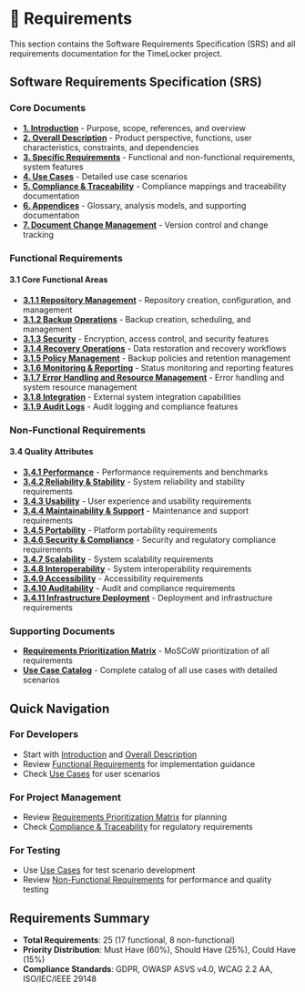 # 📝 Requirements

This section contains the Software Requirements Specification (SRS) and all requirements documentation for the TimeLocker project.

## Software Requirements Specification (SRS)

### Core Documents

- **[1. Introduction](srs-1-introduction.md)** - Purpose, scope, references, and overview
- **[2. Overall Description](srs-2-overall-description.md)** - Product perspective, functions, user characteristics, constraints, and dependencies
- **[3. Specific Requirements](srs-3-specific-requirements.md)** - Functional and non-functional requirements, system features
- **[4. Use Cases](srs-4-use-cases.md)** - Detailed use case scenarios
- **[5. Compliance & Traceability](srs-5-traceability.md)** - Compliance mappings and traceability documentation
- **[6. Appendices](srs-6-appendices.md)** - Glossary, analysis models, and supporting documentation
- **[7. Document Change Management](srs-7-change-management.md)** - Version control and change tracking

### Functional Requirements

#### 3.1 Core Functional Areas

- **[3.1.1 Repository Management](srs-3-1-1-repository-management.md)** - Repository creation, configuration, and management
- **[3.1.2 Backup Operations](srs-3-1-2-backup-operations.md)** - Backup creation, scheduling, and management
- **[3.1.3 Security](srs-3-1-3-security.md)** - Encryption, access control, and security features
- **[3.1.4 Recovery Operations](srs-3-1-4-recovery-operations.md)** - Data restoration and recovery workflows
- **[3.1.5 Policy Management](srs-3-1-5-policy-management.md)** - Backup policies and retention management
- **[3.1.6 Monitoring & Reporting](srs-3-1-6-monitoring-reporting.md)** - Status monitoring and reporting features
- **[3.1.7 Error Handling and Resource Management](srs-3-1-7-error-handling-resource-management.md)** - Error handling and system resource management
- **[3.1.8 Integration](srs-3-1-8-integration.md)** - External system integration capabilities
- **[3.1.9 Audit Logs](srs-3-1-9-audit-logs.md)** - Audit logging and compliance features

### Non-Functional Requirements

#### 3.4 Quality Attributes

- **[3.4.1 Performance](srs-3-4-1-performance.md)** - Performance requirements and benchmarks
- **[3.4.2 Reliability & Stability](srs-3-4-2-reliability-stability.md)** - System reliability and stability requirements
- **[3.4.3 Usability](srs-3-4-3-usability.md)** - User experience and usability requirements
- **[3.4.4 Maintainability & Support](srs-3-4-4-maintainability-support.md)** - Maintenance and support requirements
- **[3.4.5 Portability](srs-3-4-5-portability.md)** - Platform portability requirements
- **[3.4.6 Security & Compliance](srs-3-4-6-security-compliance.md)** - Security and regulatory compliance requirements
- **[3.4.7 Scalability](srs-3-4-7-scalability.md)** - System scalability requirements
- **[3.4.8 Interoperability](srs-3-4-8-interoperability.md)** - System interoperability requirements
- **[3.4.9 Accessibility](srs-3-4-9-accessibility.md)** - Accessibility requirements
- **[3.4.10 Auditability](srs-3-4-10-auditability.md)** - Audit and compliance requirements
- **[3.4.11 Infrastructure Deployment](srs-3-4-11-infrastructure-deployment.md)** - Deployment and infrastructure requirements

### Supporting Documents

- **[Requirements Prioritization Matrix](requirements-prioritization-matrix.md)** - MoSCoW prioritization of all requirements
- **[Use Case Catalog](use-case-catalog.md)** - Complete catalog of all use cases with detailed scenarios

## Quick Navigation

### For Developers

- Start with [Introduction](srs-1-introduction.md) and [Overall Description](srs-2-overall-description.md)
- Review [Functional Requirements](srs-3-specific-requirements.md) for implementation guidance
- Check [Use Cases](srs-4-use-cases.md) for user scenarios

### For Project Management

- Review [Requirements Prioritization Matrix](requirements-prioritization-matrix.md) for planning
- Check [Compliance & Traceability](srs-5-traceability.md) for regulatory requirements

### For Testing

- Use [Use Cases](srs-4-use-cases.md) for test scenario development
- Review [Non-Functional Requirements](srs-3-specific-requirements.md) for performance and quality testing

## Requirements Summary

- **Total Requirements**: 25 (17 functional, 8 non-functional)
- **Priority Distribution**: Must Have (60%), Should Have (25%), Could Have (15%)
- **Compliance Standards**: GDPR, OWASP ASVS v4.0, WCAG 2.2 AA, ISO/IEC/IEEE 29148

